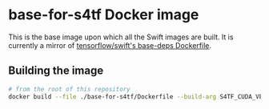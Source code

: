# base-for-s4tf Docker image

This is the base image upon which all the Swift images are built. It is currently a mirror of [tensorflow/swift's base-deps Dockerfile](https://github.com/google/swift-jupyter/blob/master/docker/Dockerfile).

## Building the image

```bash
# from the root of this repository
docker build --file ./base-for-s4tf/Dockerfile --build-arg S4TF_CUDA_VERSION=10.2 --build-arg S4TF_CUDNN_VERSION=7 --tag "ctmnt/base-for-s4tf" .
```
